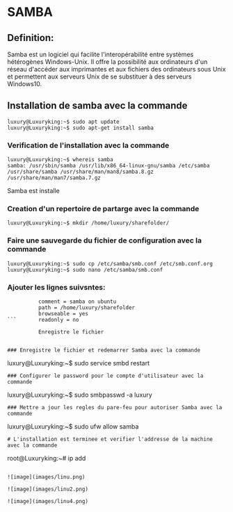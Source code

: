 # SAMBA 

## Definition:

Samba est un logiciel qui facilite l'interopérabilité entre systèmes hétérogènes Windows-Unix. Il offre la possibilité aux ordinateurs d'un réseau d'accéder aux imprimantes et aux fichiers des ordinateurs sous Unix et permettent aux serveurs Unix de se substituer à des serveurs Windows10.

## Installation de samba avec la commande

```
luxury@Luxuryking:~$ sudo apt update
luxury@Luxuryking:~$ sudo apt-get install samba
```

### Verification de l'installation avec la commande

```
luxury@Luxuryking:~$ whereis samba
samba: /usr/sbin/samba /usr/lib/x86_64-linux-gnu/samba /etc/samba /usr/share/samba /usr/share/man/man8/samba.8.gz /usr/share/man/man7/samba.7.gz
```

Samba est installe 

### Creation d'un repertoire de partarge avec la commande

```
luxury@Luxuryking:~$ mkdir /home/luxury/sharefolder/
```
### Faire une sauvegarde du fichier de configuration avec la commande

```
luxury@Luxuryking:~$ sudo cp /etc/samba/smb.conf /etc/smb.conf.org
luxury@Luxuryking:~$ sudo nano /etc/samba/smb.conf
```
### Ajouter les lignes suivsntes:

```[sharefolder]
          comment = samba on ubuntu
          path = /home/luxury/sharefolder
          browseable = yes
```       readonly = no
          
          Enregistre le fichier
          

### Enregistre le fichier et redemarrer Samba avec la commande

```
luxury@Luxuryking:~$ sudo service smbd restart
```
### Configurer le password pour le compte d'utilisateur avec la commande

```
luxury@Luxuryking:~$ sudo smbpasswd -a luxury
```
### Mettre a jour les regles du pare-feu pour autoriser Samba avec la commande

```
luxury@Luxuryking:~$ sudo ufw allow samba
```
# L'installation est terminee et verifier l'addresse de la machine avec la commande

```
root@Luxuryking:~# ip add
```

![image](images/linu.png)

![image](images/linu2.png)

![image](images/linu4.png)















